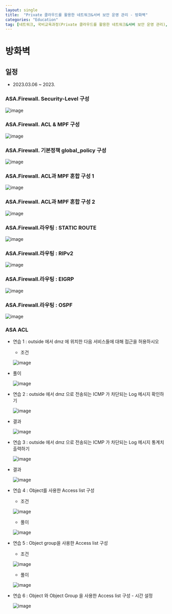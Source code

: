 ```yaml
---
layout: single
title:  "Private 클라우드를 활용한 네트워크&서버 보안 운영 관리 - 방화벽"
categories: "Education"
tag: [네트워크, 국비교육과정(Private 클라우드를 활용한 네트워크&서버 보안 운영 관리), ASA]
---
```


# 방화벽
## 일정
  - 2023.03.06 ~ 2023.

### ASA.Firewall. Security-Level 구성

  ![image](https://user-images.githubusercontent.com/84834776/223028736-8fbd923b-7210-4815-a5db-4d285c751280.png)

### ASA.Firewall. ACL & MPF 구성

  ![image](https://user-images.githubusercontent.com/84834776/223034668-299931ad-845f-44c6-bb14-c892f229b64e.png)

### ASA.Firewall. 기본정책 global_policy 구성

  ![image](https://user-images.githubusercontent.com/84834776/223042119-67eac8df-7519-4e7d-866b-f25a1eaaa120.png)

### ASA.Firewall. ACL과 MPF 혼합 구성 1

  ![image](https://user-images.githubusercontent.com/84834776/223043281-b6315a7e-4a88-4fab-8c9b-9b9443cd062c.png)

### ASA.Firewall. ACL과 MPF 혼합 구성 2

  ![image](https://user-images.githubusercontent.com/84834776/223043804-23b09bf2-6476-4f78-8a3c-649d93a393fd.png)

### ASA.Firewall.라우팅 : STATIC ROUTE

  ![image](https://user-images.githubusercontent.com/84834776/223588230-2ee7f0d5-83fc-48ab-8262-0e69dc397b02.png)

### ASA.Firewall.라우팅 : RIPv2

  ![image](https://user-images.githubusercontent.com/84834776/223594279-e74b730b-2adf-4a26-a81c-984fdeec4410.png)

### ASA.Firewall.라우팅 : EIGRP

  ![image](https://user-images.githubusercontent.com/84834776/223596016-9a0fb080-a25d-4385-ad10-1523f92b9e0b.png)

### ASA.Firewall.라우팅 : OSPF

  ![image](https://user-images.githubusercontent.com/84834776/223597137-1ae19f9a-e7a3-4eea-b300-973538a6321b.png)

### ASA ACL

  - 연습 1 : outside 에서 dmz 에 위치한 다음 서비스들에 대해 접근을 허용하시오

    - 조건

    ![image](https://user-images.githubusercontent.com/84834776/223620883-344ed63e-d191-4e52-a5ae-f303c85233aa.png)
  
  - 풀이

    ![image](https://user-images.githubusercontent.com/84834776/223620769-e5936d1c-ed41-4f7d-9565-24850ed65cbd.png)

  - 연습 2 : outside 에서 dmz 으로 전송되는 ICMP 가 차단되는 Log 메시지 확인하기
    
    ![image](https://user-images.githubusercontent.com/84834776/223625964-4344899d-4391-4c00-b75f-979b40db611c.png)
    
  - 결과

    ![image](https://user-images.githubusercontent.com/84834776/223625776-8e34d04f-3f71-400a-8146-4fb1e37cb264.png)

  - 연습 3 : outside 에서 dmz 으로 전송되는 ICMP 가 차단되는 Log 메시지 통계치 출력하기

    ![image](https://user-images.githubusercontent.com/84834776/223626531-6e100a19-8d9a-4d74-a6ae-13c680db1538.png)

  - 결과 

    ![image](https://user-images.githubusercontent.com/84834776/223626741-1ae74809-d626-48eb-8f10-4ec7f7861c3a.png)

  - 연습 4 : Object를 사용한 Access list 구성

    - 조건 

    ![image](https://user-images.githubusercontent.com/84834776/223632534-9b04c838-eb3a-4c09-8ee9-c8493f51a658.png)
    
    - 풀이


    ![image](https://user-images.githubusercontent.com/84834776/223632456-56df94f1-496c-453c-b682-455bb22180ac.png)

  - 연습 5 : Object group을 사용한 Access list 구성

    - 조건 

    ![image](https://user-images.githubusercontent.com/84834776/223632840-25a5d2e3-f43a-46da-8d75-94d70a7490b6.png)

    - 풀이

    ![image](https://user-images.githubusercontent.com/84834776/223634633-fa86eda1-a309-40d2-b045-b01ff22c41fb.png)

  - 연습 6 : Object 와 Object Group 을 사용한 Access list 구성 - 시간 설정

    ![image](https://user-images.githubusercontent.com/84834776/223638235-b2498ffe-a73a-41ef-b91b-b6bad0de0b8d.png)
